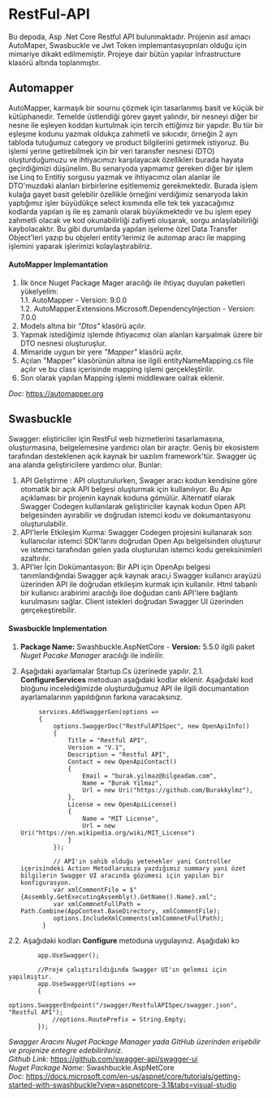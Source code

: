# RestFul-API
Bu depoda, Asp .Net Core Restful API bulunmaktadır. Projenin asıl amacı AutoMaper, Swasbuckle ve Jwt Token implemantasyopnları olduğu için mimariye dikakt edilmemiştir. Projeye dair bütün yapılar Infrastructure klasörü altında toplanmıştır.

## Automapper

AutoMapper, karmaşık bir sournu çözmek için tasarlanmış basit ve küçük bir kütüphanedir. Temelde üstlendiği görev gayet yalındır, bir nesneyi diğer bir nesne ile eşleyen koddan kurtulmak için tercih ettiğimiz bir yapıdır. Bu tür bir eşleşme kodunu yazmak oldukça zahmetli ve sıkıcıdır, örneğin 2 ayrı tabloda tutuğumuz category ve product bilgilerini getirmek istiyoruz. Bu işlemi yerine getirebilmek için bir veri taransfer nesnesi (DTO)  oluşturduğumuzu ve ihtiyacımızı karşılayacak özellikleri burada hayata geçirdiğimizi düşünelim. Bu senaryoda yapmamız gereken diğer bir işlem ise Linq to Entitiy sorgusu yazmak ve ihtiyacımız olan alanlar ile DTO'muzdaki alanları birbirlerine eşitlememiz gerekmektedir. Burada işlem kulağa gayet basit gelebilir özellikle örneğini verdiğimiz senaryoda lakin yaptığımız işler büyüdükçe select kısmında elle tek tek yazacağımız kodlarda yapılan iş ile eş zamanlı olarak büyükmektedir ve bu işlem epey zahmetli olacak ve kod okunabilirliği zafiyeti oluşarak, sorgu anlaşılabilirliği kaybolacaktır. Bu gibi durumlarda yapılan işeleme özel Data Transfer Object'leri yazıp bu objeleri entity'lerimiz ile automap aracı ile mapping işlemini yaparak işlerimizi kolaylaştırabilriz. <br>

#### AutoMapper Implemantation

1. İlk önce Nuget Package Mager aracılığı ile ihtiyaç duyulan paketleri yükelyelim: <br>
  1.1. AutoMapper - Version: 9.0.0 <br>
  1.2. AutoMapper.Extensions.Microsoft.DependencyInjection - Version: 7.0.0 <br>
1. Models altına bir *"Dtos"* klasörü açılır.
2. Yapmak istediğimiz işlemde ihtiyacımız olan alanları karşıalmak üzere bir DTO nesnesi oluşturuşlur.
3. Mimaride uygun bir yere *"Mapper"* klasörü açılır.
4. Açılan "Mapper" klasörünün altına ise ilgili entityNameMapping.cs file açılır ve bu class içerisinde mapping işlemi gerçekleştirilir.
5. Son olarak yapılan Mapping işlemi middleware oalrak eklenir.

*Doc:* https://automapper.org

## Swasbuckle

Swagger: eliştiriciler için RestFul web hizmetlerini tasarlamasına, oluşturmasına, belgelemesine yardımcı olan bir araçtır. Geniş bir ekosistem tarafından desteklenen açık kaynak bir uazılım framework'tür. Swagger üç ana alanda geliştiricilere yardımcı olur. Bunlar:
1. API Geliştirme : API oluşturulurken, Swager aracı kodun kendisine göre otomatik bir açık API belgesi oluşturmak için kullanılıyor. Bu Apı açıklaması bir projenin kaynak koduna gömülür. Alternatif olarak Swagger Codegen kullanılarak geliştiriciler kaynak kodun Open API belgesinden ayırabilir ve doğrudan istemci kodu ve dokumantasyonu oluşturulabilir.
2. API'lerle Etkileşim Kurma: Swagger Codegen projesini kullanarak son kullanıcılar istemci SDK'larını doğrudan Open Apı belgelsinden oluşturur ve istemci tarafından gelen yada oluşturulan istemci kodu gereksinimleri azaltırılır.
3. API'ler İçin Dokümantasyon: Bir API için OpenApı belgesi tanımlandığındai Swagger açık kaynak aracı,i Swagger kullanıcı arayüzü üzerinden API ile doğrudan etkileşim kurmak için kullanılır. Html tabanlı bir kullanıcı arabirimi aracılığı iloe doğudan canlı API'lere bağlantı kurulmasını sağlar. Client istekleri doğrudan Swagger UI üzerinden gerçekeştirebilir.

#### Swasbuckle Implementation

1. **Package Name:** Swashbuckle.AspNetCore - **Version:** 5.5.0 ilgili paket *Nuget Pacake Manager* aracılığı ile indirilir.
2. Aşağıdaki ayarlamalar Startup.Cs üzerinede yapılır. 
  2.1. **ConfigureServices** metoduan aşağıdaki kodlar eklenir. Aşağıdaki kod bloğunu incelediğimizde oluşturduğumuz API ile ilgili documantation ayarlamalarının yapıldığının farkına varacaksınız.
  
            services.AddSwaggerGen(options =>
            {
                options.SwaggerDoc("RestFulAPISpec", new OpenApiInfo()
                {
                    Title = "Restful API",
                    Version = "V.1",
                    Description = "Restful API",
                    Contact = new OpenApiContact()
                    {
                        Email = "burak.yilmaz@bilgeadam.com",
                        Name = "Burak Yilmaz",
                        Url = new Uri("https://github.com/Burakkylmz"),
                    },
                    License = new OpenApiLicense()
                    {
                        Name = "MIT License",
                        Url = new Uri("https://en.wikipedia.org/wiki/MIT_License")
                    }
                });
                
                // API'ın sahib olduğu yetenekler yani Controller içerisindeki Action Metodlarımıza yazdığımız summary yani özet bilgilerin Swagger UI aracında gözümesi için yapılan bir konfigurasyon.
                var xmlCommentFile = $"{Assembly.GetExecutingAssembly().GetName().Name}.xml";
                var xmlCommnetFullPath = Path.Combine(AppContext.BaseDirectory, xmlCommentFile);
                options.IncludeXmlComments(xmlCommnetFullPath);
             }
             
  2.2. Aşağıdaki kodları **Configure** metoduna uygulayınız. Aşağıdaki ko
            
            app.UseSwagger();
            
            //Proje çalıştırıldığında Swagger UI'ın gelemsi için yapılmıştır.
            app.UseSwaggerUI(options =>
            {
                options.SwaggerEndpoint("/swagger/RestfulAPISpec/swagger.json", "Restful API");
                //options.RoutePrefix = String.Empty;
            });
  

*Swagger Aracını Nuget Package Manager yada GitHub üzerinden erişebilir ve projenize entegre edebilirilsniz.* <br>
*Github Link:* https://github.com/swagger-api/swagger-ui <br>
*Nuget Package Name:* Swashbuckle.AspNetCore <br>
*Doc:* https://docs.microsoft.com/en-us/aspnet/core/tutorials/getting-started-with-swashbuckle?view=aspnetcore-3.1&tabs=visual-studio <br>
